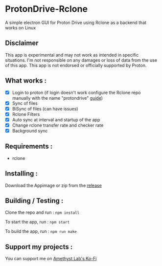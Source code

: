 # ProtonDrive-Rclone
A simple electron GUI for Proton Drive using Rclone as a backend that works on Linux

## Disclaimer
This app is experimental and may not work as intended in specific situations. I'm not responsible on any damages or loss of data from the use of this app.
This app is not endorsed or officially supported by Proton.

## What works :
- [x] Login to proton (if login doesn't work configure the Rclone repo manually with the name "protondrive" [guide](https://rclone.org/protondrive/))
- [x] Sync of files
- [x] BiSync of files (can have issues)
- [x] Rclone Filters
- [x] Auto sync at interval and startup of the app
- [x] Change rclone transfer rate and checker rate
- [x] Background sync

## Requirements :
- rclone

## Installing :
Download the Appimage or zip from the [release](https://github.com/MiMillieuh/ProtonDrive-Rclone/releases)

## Building / Testing : 

Clone the repo and run :
`npm install`

To start the app, run :
`npm start`

To build the app, run : 
`npm run make`

## Support my projects : 
You can support me on [Amethyst Lab's Ko-Fi](https://ko-fi.com/amethystlab)
